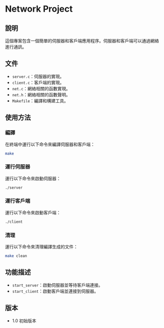 
# Network Project

## 說明

這個專案包含一個簡單的伺服器和客戶端應用程序。伺服器和客戶端可以通過網絡進行通訊。

## 文件

- `server.c`：伺服器的實現。
- `client.c`：客戶端的實現。
- `net.c`：網絡相關的函數實現。
- `net.h`：網絡相關的函數聲明。
- `Makefile`：編譯和構建工具。

## 使用方法

### 編譯

在終端中運行以下命令來編譯伺服器和客戶端：

```sh
make
```

### 運行伺服器

運行以下命令來啟動伺服器：

```sh
./server
```

### 運行客戶端

運行以下命令來啟動客戶端：

```sh
./client
```

### 清理

運行以下命令來清理編譯生成的文件：

```sh
make clean
```

## 功能描述

- `start_server`：啟動伺服器並等待客戶端連接。
- `start_client`：啟動客戶端並連接到伺服器。

## 版本

- 1.0 初始版本
